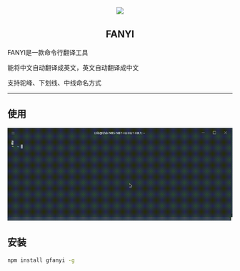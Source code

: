 <p align="center"><a href="#" target="_blank" rel="noopener noreferrer"><img width="100" src="./doc/logo.ico"></a></p>

<h2 align="center">FANYI</h2>

FANYI是一款命令行翻译工具

能将中文自动翻译成英文，英文自动翻译成中文

支持驼峰、下划线、中线命名方式

------

## 使用

![demo](./doc/demo.gif)

## 安装

```bash
npm install gfanyi -g
```
